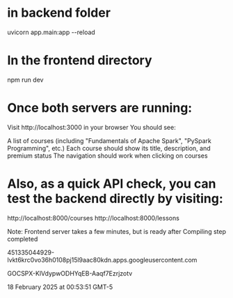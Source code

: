 # in backend folder
uvicorn app.main:app --reload 

# In the frontend directory
npm run dev

# Once both servers are running:

Visit http://localhost:3000 in your browser
You should see:

A list of courses (including "Fundamentals of Apache Spark", "PySpark Programming", etc.)
Each course should show its title, description, and premium status
The navigation should work when clicking on courses

# Also, as a quick API check, you can test the backend directly by visiting:

http://localhost:8000/courses
http://localhost:8000/lessons

Note: Frontend server takes a few minutes, but is ready after Compiling step completed

<!-- client id -->
451335044929-lvkt6krc0vo36h0108pj15l9aac80kdn.apps.googleusercontent.com

<!-- client secret -->
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
<!-- creation date -->
18 February 2025 at 00:53:51 GMT-5
